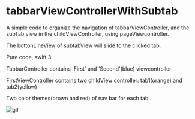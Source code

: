 # tabbarViewControllerWithSubtab

A simple code to organize the navigation of tabbarViewController, and the subTab view in the childViewController, using pageViewcontroller.

The bottonLineView of subtabView will slide to the clicked tab.

Pure code, swift 3.

TabbarController contains 'First' and 'Second'(blue) viewcontroller

FirstViewController contains two childView controller: tab1(orange) and tab2(yellow)

Two color themes(brown and red) of nav bar for each tab


![gif](https://user-images.githubusercontent.com/10016521/26990253-08caaba4-4d24-11e7-83fe-eaddaabc784a.gif)
